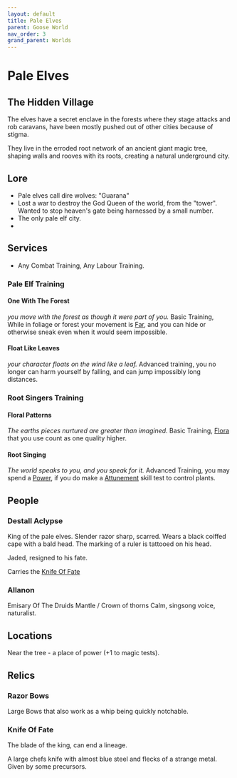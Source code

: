```yaml
---
layout: default
title: Pale Elves
parent: Goose World
nav_order: 3
grand_parent: Worlds
---
```


# Pale Elves

## The Hidden Village

The elves have a secret enclave in the forests where they stage attacks and rob caravans, have been mostly pushed out of other cities because of stigma.

They live in the erroded root network of an ancient giant magic tree, shaping walls and rooves with its roots, creating a natural underground city.

## Lore

- Pale elves call dire wolves: "Guarana"
- Lost a war to destroy the God Queen of the world, from the "tower". Wanted to stop heaven's gate being harnessed by a small number.
- The only pale elf city.
-

## Services

- Any Combat Training, Any Labour Training.

### Pale Elf Training

#### One With The Forest

_you move with the forest as though it were part of you._
Basic Training, While in foliage or forest your movement is [Far](../../Core/Movement#Far), and you can hide or otherwise sneak even when it would seem impossible.

#### Float Like Leaves

_your character floats on the wind like a leaf._
Advanced training, you no longer can harm yourself by falling, and can jump impossibly long distances.

### Root Singers Training

#### Floral Patterns

_The earths pieces nurtured are greater than imagined._
Basic Training, [Flora](../../Flora) that you use count as one quality higher.

#### Root Singing

_The world speaks to you, and you speak for it._
Advanced Training, you may spend a [Power](../../Game/Core/Blocks/Power), if you do make a [Attunement](../../Core/Spirit#Attunement) skill test to control plants.

## People

### Destall Aclypse

King of the pale elves. Slender razor sharp, scarred.
Wears a black coiffed cape with a bald head. The marking of a ruler is tattooed on his head.

Jaded, resigned to his fate.

Carries the [Knife Of Fate](#Knife%20Of%20Fate)

### Allanon

Emisary Of The Druids
Mantle / Crown of thorns
Calm, singsong voice, naturalist.

## Locations

Near the tree - a place of power (+1 to magic tests).

## Relics

### Razor Bows

Large Bows that also work as a whip being quickly notchable.

### Knife Of Fate

The blade of the king, can end a lineage.

A large chefs knife with almost blue steel and flecks of a strange metal. Given by some precursors.
